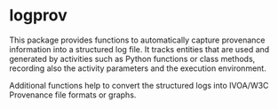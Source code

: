 # logprov

This package provides functions to automatically capture provenance information into a structured log file. 
It tracks entities that are used and generated by activities such as Python functions or class methods, 
recording also the activity parameters and the execution environment.

Additional functions help to convert the structured logs into IVOA/W3C Provenance file formats or graphs.
